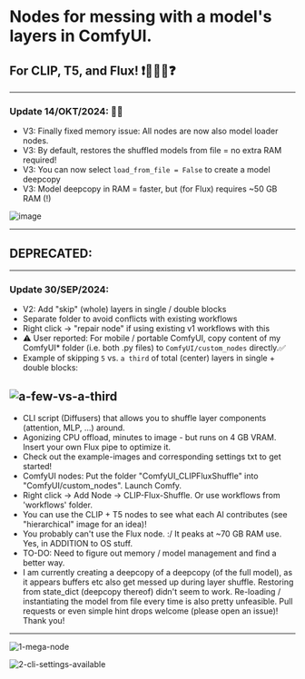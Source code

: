 # Nodes for messing with a model's layers in ComfyUI.
## For CLIP, T5, and Flux! ❗🤖🔀🤖❓
------
### Update 14/OKT/2024: 🥳🎉
- V3: Finally fixed memory issue: All nodes are now also model loader nodes.
- V3: By default, restores the shuffled models from file = no extra RAM required!
- V3: You can now select `load_from_file = False` to create a model deepcopy
- V3: Model deepcopy in RAM = faster, but (for Flux) requires ~50 GB RAM (!)

![image](https://github.com/user-attachments/assets/6fb26ff1-69fc-4714-8f33-f31b078b16d4)


------
## DEPRECATED:
------
### Update 30/SEP/2024:
- V2: Add "skip" (whole) layers in single / double blocks
- Separate folder to avoid conflicts with existing workflows 
- Right click -> "repair node" if using existing v1 workflows with this
- ⚠️ User reported: For mobile / portable ComfyUI, copy content of my ComfyUI* folder (i.e. both .py files) to `ComfyUI/custom_nodes` directly.✅
- Example of skipping `5` vs. `a third` of total (center) layers in single + double blocks:

![a-few-vs-a-third](https://github.com/user-attachments/assets/7493e446-f4f5-4868-8d64-03c090f7e9b8)
-----
- CLI script (Diffusers) that allows you to shuffle layer components (attention, MLP, ...) around.
- Agonizing CPU offload, minutes to image - but runs on 4 GB VRAM. Insert your own Flux pipe to optimize it.
- Check out the example-images and corresponding settings txt to get started!
- ComfyUI nodes: Put the folder "ComfyUI_CLIPFluxShuffle" into "ComfyUI/custom_nodes". Launch Comfy.
- Right click -> Add Node -> CLIP-Flux-Shuffle. Or use workflows from 'workflows' folder.
- You can use the CLIP + T5 nodes to see what each AI contributes (see "hierarchical" image for an idea)!
- You probably can't use the Flux node. :/ It peaks at ~70 GB RAM use. Yes, in ADDITION to OS stuff.
- TO-DO: Need to figure out memory / model management and find a better way.
- I am currently creating a deepcopy of a deepcopy (of the full model), as it appears buffers etc also get messed up during layer shuffle. Restoring from state_dict (deepcopy thereof) didn't seem to work. Re-loading / instantiating the model from file every time is also pretty unfeasible. Pull requests or even simple hint drops welcome (please open an issue)! Thank you!
--------
![1-mega-node](https://github.com/user-attachments/assets/29cd2edb-9b87-41ac-ae28-dcbc30cb25eb)

![2-cli-settings-available](https://github.com/user-attachments/assets/fd195761-cfca-4e62-acba-ed22b638197f)
